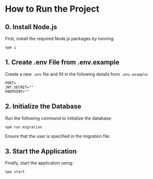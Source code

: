 # How to Run the Project

## 0. Install Node.js
First, install the required Node.js packages by running:
```
npm i
```
## 1. Create .env File from .env.example
Create a new `.env` file and fill in the following details from `.env.example`:
```
PORT=
JWT_SECRET=""
ENDPOINT=""
```
## 2. Initialize the Database
Run the following command to initialize the database:
```
npm run migration
```
Ensure that the user is specified in the migration file.

## 3. Start the Application
Finally, start the application using:
```
npm start
```
